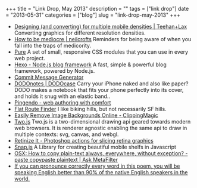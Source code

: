 +++
title = "Link Drop, May 2013"
description = ""
tags = ["link drop"]
date = "2013-05-31"
categories = ["blog"]
slug = "link-drop-may-2013"
+++



  <ul class="ld">
<li><a href="http://www.teehanlax.com/blog/density-converter/" class="ttl">Designing (and converting) for multiple mobile densities | Teehan+Lax</a> Converting graphics for different resolution densities.</li>
<li><a href="http://neilcrofts.wordpress.com/2013/05/28/how-to-be-mediocre/" class="ttl">How to be mediocre | neilcrofts</a> Reminders for being aware of when you fall into the traps of medicority.</li>
<li><a href="http://purecss.io/" class="ttl">Pure</a> A set of small, responsive CSS modules that you can use in every web project.</li>
<li><a href="http://zespia.tw/hexo/" class="ttl">Hexo - Node.js blog framework</a> A fast, simple &amp; powerful blog framework, powered by Node.js.</li>
<li><a href="http://whatthecommit.com/" class="ttl">Commit Message Generator</a> </li>
<li><a href="http://www.dodocase.com/collections/dodonotes" class="ttl">DODOnotes | DODOcase</a> Carry your iPhone naked and also like paper? DODO makes a notebook that fits your phone perfectly into its cover, and holds it snug with an elastic band..</li>
<li><a href="http://www.pingendo.com/index.html" class="ttl">Pingendo - web authoring with comfort</a> </li>
<li><a href="http://www.flattestroute.com/" class="ttl">Flat Route Finder</a> I like biking hills, but not necessarily SF hills.</li>
<li><a href="http://clippingmagic.com/" class="ttl">Easily Remove Image Backgrounds Online - ClippingMagic</a> </li>
<li><a href="http://jonobr1.github.io/two.js/" class="ttl">Two.js</a> Two.js is a two-dimensional drawing api geared towards modern web browsers. It is renderer agnostic enabling the same api to draw in multiple contexts: svg, canvas, and webgl.</li>
<li><a href="http://retinize.it/" class="ttl">Retinize It - Photoshop actions for slicing retina graphics</a> </li>
<li><a href="https://github.com/jakiestfu/Snap.js/#readme" class="ttl">Snap.js</a> A Library for creating beautiful mobile shelfs in Javascript</li>
<li><a href="http://ask.metafilter.com/187733/OSX-How-to-copy-plaintext-always-everywhere-without-exception" class="ttl">OSX: How to copy plain-text always, everywhere, without exception? - paste copypaste plaintext | Ask MetaFilter</a> </li>
<li><a href="http://nuratikahnabilah.wordpress.com/2009/10/14/if-you-can-pronounce-correctly-every-word-in-this-poem-you-will-be-speaking-english-better-than-90-of-the-native-english-speakers-in-the-world-after-trying-the-verses-a-frenchman-said-hed-prefer/" class="ttl">If you can pronounce correctly every word in this poem, you will be speaking English better than 90% of the native English speakers in the world.</a> </li>
</ul>
    
  
